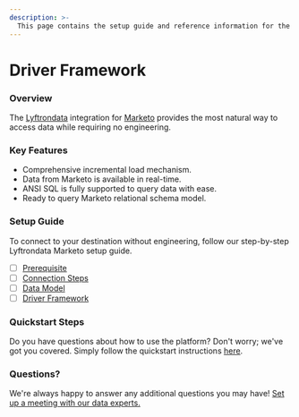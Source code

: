 ```yaml
---
description: >-
  This page contains the setup guide and reference information for the Marketo source connector.
---
```


# Driver Framework

### Overview

The [Lyftrondata](https://www.lyftrondata.com/) integration for [Marketo](None) provides the most natural way to access data while requiring no engineering.

### Key Features

* Comprehensive incremental load mechanism.
* Data from Marketo is available in real-time.&#x20;
* ANSI SQL is fully supported to query data with ease.
* Ready to query Marketo relational schema model.

### Setup Guide

To connect to your destination without engineering, follow our step-by-step Lyftrondata Marketo setup guide.

* [ ] [Prerequisite](../prerequisite.md)
* [ ] [Connection Steps](../connection-steps.md)
* [ ] [Data Model](../data-model/erd.md)
* [ ] [Driver Framework](../driver-framework/)

### Quickstart Steps

Do you have questions about how to use the platform? Don't worry; we've got you covered. Simply follow the quickstart instructions [here](../driver-framework/README.md).

### Questions? <a href="#questions" id="questions"></a>

We're always happy to answer any additional questions you may have! [Set up a meeting with our data experts.](https://www.lyftrondata.com/book-a-meeting/)


